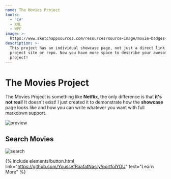 ```yaml
---
name: The Movies Project
tools:
  - 'C#'
  - XML
  - WPF
image: >-
  https://www.sketchappsources.com/resources/source-image/movie-badges-jurajjurik.png
description: >-
  This project has an individual showcase page, not just a direct link to the
  project site or repo. Now you have more space to describe your awesome
  project!
---
```


# The Movies Project

The Movies Project is something like **Netflix**, the only difference is that **it's not real**! It doesn't exist! I just created it to demonstrate how the **showcase** page looks like and how you can write whatever you want with full markdown support.

![preview](https://www.sketchappsources.com/resources/source-image/we-were-soldiers-landing-page-dbruggisser.jpg)

## Search Movies

![search](https://www.sketchappsources.com/resources/source-image/microsoft-windows-10-virtual-keyboard-diogo-sousa.png)

 {% include elements/button.html link="https://github.com/YoussefRaafatNasry/portfolYOU" text="Learn More" %}

